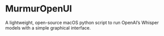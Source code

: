 # MurmurOpenUI
A lightweight, open-source macOS python script to run OpenAI’s Whisper models with a simple graphical interface.

